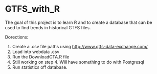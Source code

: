 # GTFS_with_R 
The goal of this project is to learn R and to create a database that can be used to find trends in historical GTFS files. 

Dorections: 
1. Create a .csv file paths using http://www.gtfs-data-exchange.com/
2. Load into webdata .csv 
3. Run the DownloadCTA.R file
4. Still working on step 4. Will have something to do with Postgresql
5. Run statistics off database. 
